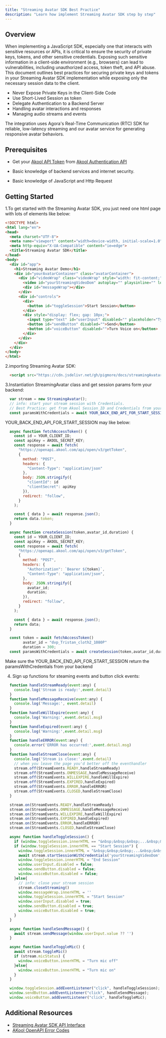 ```yaml
---
title: "Streaming Avatar SDK Best Practice"
description: "Learn how implement Streaming Avatar SDK step by step"
---
```


## Overview

When implementing a JavaScript SDK, especially one that interacts with sensitive resources or APIs, it is critical to ensure the security of private keys, tokens, and other sensitive credentials. Exposing such sensitive information in a client-side environment (e.g., browsers) can lead to vulnerabilities, including unauthorized access, token theft, and API abuse. This document outlines best practices for securing private keys and tokens in your Streaming Avatar SDK implementation while exposing only the necessary session data to the client.

- Never Expose Private Keys in the Client-Side Code
- Use Short-Lived Session as token
- Delegate Authentication to a Backend Server
- Handling avatar interactions and responses
- Managing audio streams and events

The integration uses Agora's Real-Time Communication (RTC) SDK for reliable, low-latency streaming and our avatar service for generating responsive avatar behaviors.

## Prerequisites

- Get your [Akool API Token](https://www.akool.com) from [Akool Authentication API](/authentication/usage#get-the-token)

- Basic knowledge of backend services and internet security.

- Basic knowledge of JavaScript and Http Request

## Getting Started

1.To get started with the Streaming Avatar SDK, you just need one html page with lots of elements like below:

```html
<!DOCTYPE html>
<html lang="en">
<head>
  <meta charset="UTF-8">
  <meta name="viewport" content="width=device-width, initial-scale=1.0">
  <meta http-equiv="X-UA-Compatible" content="ie=edge">
  <title>Streaming Avatar SDK</title>
</head>
<body>
  <div id="app">
    <h1>Streaming Avatar Demo</h1>
    <div id="yourAvatarContainer" class="avatarContainer">
      <div id="videoWrap" class="videoWrap" style="width: fit-content;">
        <video id="yourStreamingVideoDom" autoplay="" playsinline="" loop=""></video>
        <div id="messageWrap"></div>
      </div>
      <div id="controls">
        <div>
          <button id="toggleSession">Start Session</button>
        </div>
        <div style="display: flex; gap: 10px;">
          <input type="text" id="userInput" disabled="" placeholder="Type anything to communicate with the avatar...">
          <button id="sendButton" disabled="">Send</button>
          <button id="voiceButton" disabled="">Turn Voice on</button>
        </div>
      </div>
    </div>
  </div>
</body>
</html>
```
2.importing Streaming Avatar SDK:

```html
  <script src="https://cdn.jsdelivr.net/gh/pigmore/docs/streamingAvatar-min.js"></script>
```

3.Instantiation StreamingAvatar class and get session params form your backend:

```js
  var stream = new StreamingAvatar();
  // info: start your stream session with Credentials.
  // Best Practice: get from Akool Session_ID and Credentials from your backend service.
  const paramsWithCredentials = await YOUR_BACK_END_API_FOR_START_SESSION()
```
<Tip> YOUR_BACK_END_API_FOR_START_SESSION may like below:</Tip>

```js
  async function fetchAccessToken() {
    const id = YOUR_CLIENT_ID;
    const apiKey = AKOOL_SECRET_KEY;
    const response = await fetch(
      "https://openapi.akool.com/api/open/v3/getToken",
      {
        method: "POST",
        headers: {
          "Content-Type": "application/json"
        },
        body: JSON.stringify({
          "clientId": id
          "clientSecret": apiKey
        }),
        redirect: "follow",
      }
    );

    const { data } = await response.json();
    return data.token;
  }

  async function createSession(token,avatar_id,duration) {
    const id = YOUR_CLIENT_ID;
    const apiKey = AKOOL_SECRET_KEY;
    const response = await fetch(
      "https://openapi.akool.com/api/open/v3/getToken",
      {
        method: "POST",
        headers: {
          "Authorization": `Bearer ${token}`,
          "Content-Type": "application/json",
        },
        body: JSON.stringify({
          avatar_id;
          duration;
        }),
        redirect: "follow",
      }
    );

    const { data } = await response.json();
    return data;
  }

  const token = await fetchAccessToken()
        avatar_id = "dvp_Tristan_cloth2_1080P"
        duration = 300;
  const paramsWithCredentials = await createSession(token,avatar_id,duration)
```
<Note> Make sure the YOUR_BACK_END_API_FOR_START_SESSION return the paramsWithCredentials from your backend </Note>

4. Sign up functions for steaming events and button click events:

```js
  function handleStreamReady(event:any) {
    console.log('Stream is ready:',event.detail)
  }
  function handleMessageReceive(event:any) {
    console.log('Message:', event.detail)
  }
  function handleWillExpire(event:any) {
    console.log('Warning:',event.detail.msg)
  }
  function handleExpired(event:any) {
    console.log('Warning:',event.detail.msg)
  }
  function handleERROR(event:any) {
    console.error('ERROR has occurred:',event.detail.msg)
  }
  function handleStreamClose(event:any) {
    console.log('Stream is close:',event.detail)
    // when you leave the page you'd better off the eventhandler
    stream.off(StreamEvents.READY,handleStreamReady)
    stream.off(StreamEvents.ONMESSAGE,handleMessageReceive)
    stream.off(StreamEvents.WILLEXPIRE,handleWillExpire)
    stream.off(StreamEvents.EXPIRED,handleExpired)
    stream.off(StreamEvents.ERROR,handleERROR)
    stream.off(StreamEvents.CLOSED,handleStreamClose)
  }

  stream.on(StreamEvents.READY,handleStreamReady)
  stream.on(StreamEvents.ONMESSAGE,handleMessageReceive)
  stream.on(StreamEvents.WILLEXPIRE,handleWillExpire)
  stream.on(StreamEvents.EXPIRED,handleExpired)
  stream.on(StreamEvents.ERROR,handleERROR)
  stream.on(StreamEvents.CLOSED,handleStreamClose)

  async function handleToggleSession() {
    if (window.toggleSession.innerHTML == "&nbsp;&nbsp;&nbsp;...&nbsp;&nbsp;&nbsp;") return
    if (window.toggleSession.innerHTML == "Start Session") {
      window.toggleSession.innerHTML = "&nbsp;&nbsp;&nbsp;...&nbsp;&nbsp;&nbsp;"
      await stream.startSessionWithCredentials('yourStreamingVideoDom',paramsWithCredentials)
      window.toggleSession.innerHTML = "End Session"
      window.userInput.disabled = false;
      window.sendButton.disabled = false;
      window.voiceButton.disabled = false;
    }else{
      // info: close your stream session
      stream.closeStreaming()
      window.messageWrap.innerHTML = ''
      window.toggleSession.innerHTML = "Start Session"
      window.userInput.disabled = true;
      window.sendButton.disabled = true;
      window.voiceButton.disabled = true;
    }
  }

  async function handleSendMessage() {
    await stream.sendMessage(window.userInput.value ?? '')
  }

  async function handleToggleMic() {
    await stream.toggleMic()
    if (stream.micStatus) {
      window.voiceButton.innerHTML = "Turn mic off"
    }else{
      window.voiceButton.innerHTML = "Turn mic on"
    }
  }

  window.toggleSession.addEventListener("click", handleToggleSession);
  window.sendButton.addEventListener("click", handleSendMessage);
  window.voiceButton.addEventListener("click", handleToggleMic);
```

## Additional Resources
- [Streaming Avatar SDK API Interface](/implementation-guide/jssdk-api)
- [AKool OpenAPI Error Codes](/ai-tools-suite/live-avatar#response-code-description)
